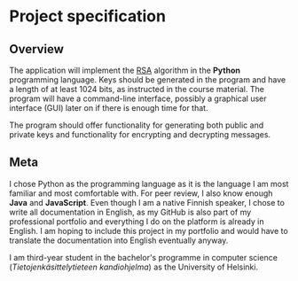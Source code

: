 # Project specification

## Overview

The application will implement the [RSA](https://en.wikipedia.org/wiki/RSA_(cryptosystem)) algorithm in the **Python** programming language. Keys should be generated in the program and have a length of at least 1024 bits, as instructed in the course material. The program will have a command-line interface, possibly a graphical user interface (GUI) later on if there is enough time for that.

The program should offer functionality for generating both public and private keys and functionality for encrypting and decrypting messages.

## Meta

I chose Python as the programming language as it is the language I am most familiar and most comfortable with. For peer review, I also know enough **Java** and **JavaScript**. Even though I am a native Finnish speaker, I chose to write all documentation in English, as my GitHub is also part of my professional portfolio and everything I do on the platform is already in English. I am hoping to include this project in my portfolio and would have to translate the documentation into English eventually anyway.

I am third-year student in the bachelor's programme in computer science (*Tietojenkäsittelytieteen kandiohjelma*) as the University of Helsinki.
